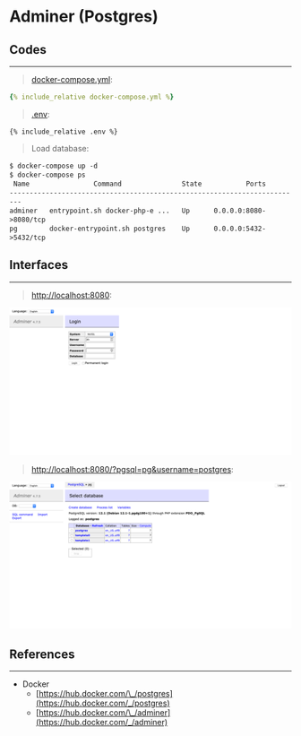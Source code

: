 # Adminer (Postgres)

## Codes

---

> [docker-compose.yml](docker-compose.yml):

```yaml
{% include_relative docker-compose.yml %}
```

> [.env](.env):

```
{% include_relative .env %}
```

> Load database:

```
$ docker-compose up -d
$ docker-compose ps   
 Name                Command               State           Ports         
-------------------------------------------------------------------------
adminer   entrypoint.sh docker-php-e ...   Up      0.0.0.0:8080->8080/tcp
pg        docker-entrypoint.sh postgres    Up      0.0.0.0:5432->5432/tcp
```

## Interfaces

---

> [http://localhost:8080](http://localhost:8080):

![](assets/layout-home.png)

> [http://localhost:8080/?pgsql=pg&username=postgres](http://localhost:8080/?pgsql=pg&username=postgres):

![](assets/layout-dashboard.png)

## References

---

- Docker
  - [https://hub.docker.com/\_/postgres](https://hub.docker.com/_/postgres)
  - [https://hub.docker.com/\_/adminer](https://hub.docker.com/_/adminer)